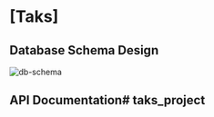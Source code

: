 # [Taks]

## Database Schema Design

![db-schema]

[db-schema]: ./images/example.png

## API Documentation# taks_project

